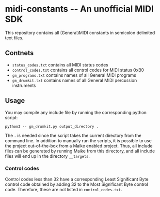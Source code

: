 # midi-constants -- An unofficial MIDI SDK
This repository contains all (General)MIDI constants in semicolon delimited text
files.

## Contnets
 * `status_codes.txt` contains all MIDI status codes
 * `control_codes.txt` contains all control codes for MIDI status 0xB0
 * `gm_programs.txt` contains names of all General MIDI programs
 * `gm_drumkit.txt` contains names of all General MIDI percussion instruments

## Usage
You may compile any include file by running the corresponding python script:

    python3 -- gm_drumkit.py output_directory .
    
The `.` is needed since the script takes the current directory from the command
line. In addition to manually run the scripts, it is possible to use the project
out-of-the-box from a Maike enabled project. Thus, all include files can be
generated by running Maike from this directory, and all include files will end
up in the directory `__targets`.

### Control codes
Control codes less than 32 have a corresponding Least Significant Byte control
code obtained by adding 32 to the Most Significant Byte control code. Therefore,
these are not listed in `control_codes.txt`.
